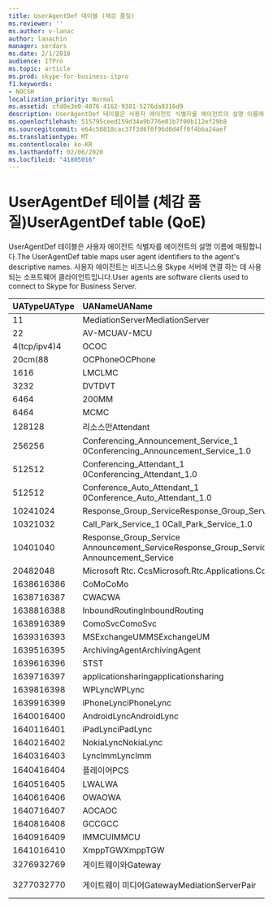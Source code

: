 ```yaml
---
title: UserAgentDef 테이블 (체감 품질)
ms.reviewer: ''
ms.author: v-lanac
author: lanachin
manager: serdars
ms.date: 2/1/2018
audience: ITPro
ms.topic: article
ms.prod: skype-for-business-itpro
f1.keywords:
- NOCSH
localization_priority: Normal
ms.assetid: cfd8e3e0-4076-4162-9381-5276da8316d9
description: UserAgentDef 테이블은 사용자 에이전트 식별자를 에이전트의 설명 이름에 매핑합니다. 사용자 에이전트는 비즈니스용 Skype 서버에 연결 하는 데 사용 되는 소프트웨어 클라이언트입니다.
ms.openlocfilehash: 515795ceed159d34a9b776e81b7f00b112ef29b8
ms.sourcegitcommit: e64c50818cac37f3d6f0f96d0d4ff0f4bba24aef
ms.translationtype: MT
ms.contentlocale: ko-KR
ms.lasthandoff: 02/06/2020
ms.locfileid: "41805016"
---
```

# <a name="useragentdef-table-qoe"></a><span data-ttu-id="7e4e6-104">UserAgentDef 테이블 (체감 품질)</span><span class="sxs-lookup"><span data-stu-id="7e4e6-104">UserAgentDef table (QoE)</span></span>
 
<span data-ttu-id="7e4e6-105">UserAgentDef 테이블은 사용자 에이전트 식별자를 에이전트의 설명 이름에 매핑합니다.</span><span class="sxs-lookup"><span data-stu-id="7e4e6-105">The UserAgentDef table maps user agent identifiers to the agent's descriptive names.</span></span> <span data-ttu-id="7e4e6-106">사용자 에이전트는 비즈니스용 Skype 서버에 연결 하는 데 사용 되는 소프트웨어 클라이언트입니다.</span><span class="sxs-lookup"><span data-stu-id="7e4e6-106">User agents are software clients used to connect to Skype for Business Server.</span></span>
  
|<span data-ttu-id="7e4e6-107">**UAType**</span><span class="sxs-lookup"><span data-stu-id="7e4e6-107">**UAType**</span></span>|<span data-ttu-id="7e4e6-108">**UAName**</span><span class="sxs-lookup"><span data-stu-id="7e4e6-108">**UAName**</span></span>|<span data-ttu-id="7e4e6-109">**UACategory**</span><span class="sxs-lookup"><span data-stu-id="7e4e6-109">**UACategory**</span></span>|
|:-----|:-----|:-----|
|<span data-ttu-id="7e4e6-110">1</span><span class="sxs-lookup"><span data-stu-id="7e4e6-110">1</span></span>  <br/> |<span data-ttu-id="7e4e6-111">MediationServer</span><span class="sxs-lookup"><span data-stu-id="7e4e6-111">MediationServer</span></span>  <br/> |<span data-ttu-id="7e4e6-112">MediationServer</span><span class="sxs-lookup"><span data-stu-id="7e4e6-112">MediationServer</span></span>  <br/> |
|<span data-ttu-id="7e4e6-113">2</span><span class="sxs-lookup"><span data-stu-id="7e4e6-113">2</span></span>  <br/> |<span data-ttu-id="7e4e6-114">AV-MCU</span><span class="sxs-lookup"><span data-stu-id="7e4e6-114">AV-MCU</span></span>  <br/> |<span data-ttu-id="7e4e6-115">AV-MCU</span><span class="sxs-lookup"><span data-stu-id="7e4e6-115">AV-MCU</span></span>  <br/> |
|<span data-ttu-id="7e4e6-116">4(tcp/ipv4)</span><span class="sxs-lookup"><span data-stu-id="7e4e6-116">4</span></span>  <br/> |<span data-ttu-id="7e4e6-117">OC</span><span class="sxs-lookup"><span data-stu-id="7e4e6-117">OC</span></span>  <br/> |<span data-ttu-id="7e4e6-118">OC</span><span class="sxs-lookup"><span data-stu-id="7e4e6-118">OC</span></span>  <br/> |
|<span data-ttu-id="7e4e6-119">20cm(8</span><span class="sxs-lookup"><span data-stu-id="7e4e6-119">8</span></span>  <br/> |<span data-ttu-id="7e4e6-120">OCPhone</span><span class="sxs-lookup"><span data-stu-id="7e4e6-120">OCPhone</span></span>  <br/> |<span data-ttu-id="7e4e6-121">OCPhone</span><span class="sxs-lookup"><span data-stu-id="7e4e6-121">OCPhone</span></span>  <br/> |
|<span data-ttu-id="7e4e6-122">16</span><span class="sxs-lookup"><span data-stu-id="7e4e6-122">16</span></span>  <br/> |<span data-ttu-id="7e4e6-123">LMC</span><span class="sxs-lookup"><span data-stu-id="7e4e6-123">LMC</span></span>  <br/> |<span data-ttu-id="7e4e6-124">LMC</span><span class="sxs-lookup"><span data-stu-id="7e4e6-124">LMC</span></span>  <br/> |
|<span data-ttu-id="7e4e6-125">32</span><span class="sxs-lookup"><span data-stu-id="7e4e6-125">32</span></span>  <br/> |<span data-ttu-id="7e4e6-126">DVT</span><span class="sxs-lookup"><span data-stu-id="7e4e6-126">DVT</span></span>  <br/> |<span data-ttu-id="7e4e6-127">DVT</span><span class="sxs-lookup"><span data-stu-id="7e4e6-127">DVT</span></span>  <br/> |
|<span data-ttu-id="7e4e6-128">64</span><span class="sxs-lookup"><span data-stu-id="7e4e6-128">64</span></span>  <br/> |<span data-ttu-id="7e4e6-129">200</span><span class="sxs-lookup"><span data-stu-id="7e4e6-129">MM</span></span>  <br/> |<span data-ttu-id="7e4e6-130">200</span><span class="sxs-lookup"><span data-stu-id="7e4e6-130">MM</span></span>  <br/> |
|<span data-ttu-id="7e4e6-131">64</span><span class="sxs-lookup"><span data-stu-id="7e4e6-131">64</span></span>  <br/> |<span data-ttu-id="7e4e6-132">MC</span><span class="sxs-lookup"><span data-stu-id="7e4e6-132">MC</span></span>  <br/> |<span data-ttu-id="7e4e6-133">200</span><span class="sxs-lookup"><span data-stu-id="7e4e6-133">MM</span></span>  <br/> |
|<span data-ttu-id="7e4e6-134">128</span><span class="sxs-lookup"><span data-stu-id="7e4e6-134">128</span></span>  <br/> |<span data-ttu-id="7e4e6-135">리소스만</span><span class="sxs-lookup"><span data-stu-id="7e4e6-135">Attendant</span></span>  <br/> |<span data-ttu-id="7e4e6-136">리소스만</span><span class="sxs-lookup"><span data-stu-id="7e4e6-136">Attendant</span></span>  <br/> |
|<span data-ttu-id="7e4e6-137">256</span><span class="sxs-lookup"><span data-stu-id="7e4e6-137">256</span></span>  <br/> |<span data-ttu-id="7e4e6-138">Conferencing_Announcement_Service_1 0</span><span class="sxs-lookup"><span data-stu-id="7e4e6-138">Conferencing_Announcement_Service_1.0</span></span>  <br/> |<span data-ttu-id="7e4e6-139">이어지는</span><span class="sxs-lookup"><span data-stu-id="7e4e6-139">CAS</span></span>  <br/> |
|<span data-ttu-id="7e4e6-140">512</span><span class="sxs-lookup"><span data-stu-id="7e4e6-140">512</span></span>  <br/> |<span data-ttu-id="7e4e6-141">Conferencing_Attendant_1 0</span><span class="sxs-lookup"><span data-stu-id="7e4e6-141">Conferencing_Attendant_1.0</span></span>  <br/> |<span data-ttu-id="7e4e6-142">CAA</span><span class="sxs-lookup"><span data-stu-id="7e4e6-142">CAA</span></span>  <br/> |
|<span data-ttu-id="7e4e6-143">512</span><span class="sxs-lookup"><span data-stu-id="7e4e6-143">512</span></span>  <br/> |<span data-ttu-id="7e4e6-144">Conference_Auto_Attendant_1 0</span><span class="sxs-lookup"><span data-stu-id="7e4e6-144">Conference_Auto_Attendant_1.0</span></span>  <br/> |<span data-ttu-id="7e4e6-145">CAA</span><span class="sxs-lookup"><span data-stu-id="7e4e6-145">CAA</span></span>  <br/> |
|<span data-ttu-id="7e4e6-146">1024</span><span class="sxs-lookup"><span data-stu-id="7e4e6-146">1024</span></span>  <br/> |<span data-ttu-id="7e4e6-147">Response_Group_Service</span><span class="sxs-lookup"><span data-stu-id="7e4e6-147">Response_Group_Service</span></span>  <br/> |<span data-ttu-id="7e4e6-148">RGS</span><span class="sxs-lookup"><span data-stu-id="7e4e6-148">RGS</span></span>  <br/> |
|<span data-ttu-id="7e4e6-149">1032</span><span class="sxs-lookup"><span data-stu-id="7e4e6-149">1032</span></span>  <br/> |<span data-ttu-id="7e4e6-150">Call_Park_Service_1 0</span><span class="sxs-lookup"><span data-stu-id="7e4e6-150">Call_Park_Service_1.0</span></span>  <br/> |<span data-ttu-id="7e4e6-151">CPS</span><span class="sxs-lookup"><span data-stu-id="7e4e6-151">CPS</span></span>  <br/> |
|<span data-ttu-id="7e4e6-152">1040</span><span class="sxs-lookup"><span data-stu-id="7e4e6-152">1040</span></span>  <br/> |<span data-ttu-id="7e4e6-153">Response_Group_Service Announcement_Service</span><span class="sxs-lookup"><span data-stu-id="7e4e6-153">Response_Group_Service Announcement_Service</span></span>  <br/> |<span data-ttu-id="7e4e6-154">문자열로</span><span class="sxs-lookup"><span data-stu-id="7e4e6-154">AS</span></span>  <br/> |
|<span data-ttu-id="7e4e6-155">2048</span><span class="sxs-lookup"><span data-stu-id="7e4e6-155">2048</span></span>  <br/> |<span data-ttu-id="7e4e6-156">Microsoft Rtc. Ccs</span><span class="sxs-lookup"><span data-stu-id="7e4e6-156">Microsoft.Rtc.Applications.Ccs</span></span>  <br/> |<span data-ttu-id="7e4e6-157">CCS</span><span class="sxs-lookup"><span data-stu-id="7e4e6-157">CCS</span></span>  <br/> |
|<span data-ttu-id="7e4e6-158">16386</span><span class="sxs-lookup"><span data-stu-id="7e4e6-158">16386</span></span>  <br/> |<span data-ttu-id="7e4e6-159">CoMo</span><span class="sxs-lookup"><span data-stu-id="7e4e6-159">CoMo</span></span>  <br/> |<span data-ttu-id="7e4e6-160">CoMo</span><span class="sxs-lookup"><span data-stu-id="7e4e6-160">CoMo</span></span>  <br/> |
|<span data-ttu-id="7e4e6-161">16387</span><span class="sxs-lookup"><span data-stu-id="7e4e6-161">16387</span></span>  <br/> |<span data-ttu-id="7e4e6-162">CWA</span><span class="sxs-lookup"><span data-stu-id="7e4e6-162">CWA</span></span>  <br/> |<span data-ttu-id="7e4e6-163">CWA</span><span class="sxs-lookup"><span data-stu-id="7e4e6-163">CWA</span></span>  <br/> |
|<span data-ttu-id="7e4e6-164">16388</span><span class="sxs-lookup"><span data-stu-id="7e4e6-164">16388</span></span>  <br/> |<span data-ttu-id="7e4e6-165">InboundRouting</span><span class="sxs-lookup"><span data-stu-id="7e4e6-165">InboundRouting</span></span>  <br/> |<span data-ttu-id="7e4e6-166">InboundRouting</span><span class="sxs-lookup"><span data-stu-id="7e4e6-166">InboundRouting</span></span>  <br/> |
|<span data-ttu-id="7e4e6-167">16389</span><span class="sxs-lookup"><span data-stu-id="7e4e6-167">16389</span></span>  <br/> |<span data-ttu-id="7e4e6-168">ComoSvc</span><span class="sxs-lookup"><span data-stu-id="7e4e6-168">ComoSvc</span></span>  <br/> |<span data-ttu-id="7e4e6-169">ComoSvc</span><span class="sxs-lookup"><span data-stu-id="7e4e6-169">ComoSvc</span></span>  <br/> |
|<span data-ttu-id="7e4e6-170">16393</span><span class="sxs-lookup"><span data-stu-id="7e4e6-170">16393</span></span>  <br/> |<span data-ttu-id="7e4e6-171">MSExchangeUM</span><span class="sxs-lookup"><span data-stu-id="7e4e6-171">MSExchangeUM</span></span>  <br/> |<span data-ttu-id="7e4e6-172">ExUM</span><span class="sxs-lookup"><span data-stu-id="7e4e6-172">ExUM</span></span>  <br/> |
|<span data-ttu-id="7e4e6-173">16395</span><span class="sxs-lookup"><span data-stu-id="7e4e6-173">16395</span></span>  <br/> |<span data-ttu-id="7e4e6-174">ArchivingAgent</span><span class="sxs-lookup"><span data-stu-id="7e4e6-174">ArchivingAgent</span></span>  <br/> |<span data-ttu-id="7e4e6-175">ARCHAGENT</span><span class="sxs-lookup"><span data-stu-id="7e4e6-175">ARCHAGENT</span></span>  <br/> |
|<span data-ttu-id="7e4e6-176">16396</span><span class="sxs-lookup"><span data-stu-id="7e4e6-176">16396</span></span>  <br/> |<span data-ttu-id="7e4e6-177">ST</span><span class="sxs-lookup"><span data-stu-id="7e4e6-177">ST</span></span>  <br/> |<span data-ttu-id="7e4e6-178">ST</span><span class="sxs-lookup"><span data-stu-id="7e4e6-178">ST</span></span>  <br/> |
|<span data-ttu-id="7e4e6-179">16397</span><span class="sxs-lookup"><span data-stu-id="7e4e6-179">16397</span></span>  <br/> |<span data-ttu-id="7e4e6-180">applicationsharing</span><span class="sxs-lookup"><span data-stu-id="7e4e6-180">applicationsharing</span></span>  <br/> |<span data-ttu-id="7e4e6-181">ASMCU</span><span class="sxs-lookup"><span data-stu-id="7e4e6-181">ASMCU</span></span>  <br/> |
|<span data-ttu-id="7e4e6-182">16398</span><span class="sxs-lookup"><span data-stu-id="7e4e6-182">16398</span></span>  <br/> |<span data-ttu-id="7e4e6-183">WPLync</span><span class="sxs-lookup"><span data-stu-id="7e4e6-183">WPLync</span></span>  <br/> |<span data-ttu-id="7e4e6-184">WPLync</span><span class="sxs-lookup"><span data-stu-id="7e4e6-184">WPLync</span></span>  <br/> |
|<span data-ttu-id="7e4e6-185">16399</span><span class="sxs-lookup"><span data-stu-id="7e4e6-185">16399</span></span>  <br/> |<span data-ttu-id="7e4e6-186">iPhoneLync</span><span class="sxs-lookup"><span data-stu-id="7e4e6-186">iPhoneLync</span></span>  <br/> |<span data-ttu-id="7e4e6-187">iPhoneLync</span><span class="sxs-lookup"><span data-stu-id="7e4e6-187">iPhoneLync</span></span>  <br/> |
|<span data-ttu-id="7e4e6-188">16400</span><span class="sxs-lookup"><span data-stu-id="7e4e6-188">16400</span></span>  <br/> |<span data-ttu-id="7e4e6-189">AndroidLync</span><span class="sxs-lookup"><span data-stu-id="7e4e6-189">AndroidLync</span></span>  <br/> |<span data-ttu-id="7e4e6-190">AndroidLync</span><span class="sxs-lookup"><span data-stu-id="7e4e6-190">AndroidLync</span></span>  <br/> |
|<span data-ttu-id="7e4e6-191">16401</span><span class="sxs-lookup"><span data-stu-id="7e4e6-191">16401</span></span>  <br/> |<span data-ttu-id="7e4e6-192">iPadLync</span><span class="sxs-lookup"><span data-stu-id="7e4e6-192">iPadLync</span></span>  <br/> |<span data-ttu-id="7e4e6-193">iPadLync</span><span class="sxs-lookup"><span data-stu-id="7e4e6-193">iPadLync</span></span>  <br/> |
|<span data-ttu-id="7e4e6-194">16402</span><span class="sxs-lookup"><span data-stu-id="7e4e6-194">16402</span></span>  <br/> |<span data-ttu-id="7e4e6-195">NokiaLync</span><span class="sxs-lookup"><span data-stu-id="7e4e6-195">NokiaLync</span></span>  <br/> |<span data-ttu-id="7e4e6-196">NokiaLync</span><span class="sxs-lookup"><span data-stu-id="7e4e6-196">NokiaLync</span></span>  <br/> |
|<span data-ttu-id="7e4e6-197">16403</span><span class="sxs-lookup"><span data-stu-id="7e4e6-197">16403</span></span>  <br/> |<span data-ttu-id="7e4e6-198">LyncImm</span><span class="sxs-lookup"><span data-stu-id="7e4e6-198">LyncImm</span></span>  <br/> |<span data-ttu-id="7e4e6-199">LyncImm</span><span class="sxs-lookup"><span data-stu-id="7e4e6-199">LyncImm</span></span>  <br/> |
|<span data-ttu-id="7e4e6-200">16404</span><span class="sxs-lookup"><span data-stu-id="7e4e6-200">16404</span></span>  <br/> |<span data-ttu-id="7e4e6-201">플레이어</span><span class="sxs-lookup"><span data-stu-id="7e4e6-201">PCS</span></span>  <br/> |<span data-ttu-id="7e4e6-202">플레이어</span><span class="sxs-lookup"><span data-stu-id="7e4e6-202">PCS</span></span>  <br/> |
|<span data-ttu-id="7e4e6-203">16405</span><span class="sxs-lookup"><span data-stu-id="7e4e6-203">16405</span></span>  <br/> |<span data-ttu-id="7e4e6-204">LWA</span><span class="sxs-lookup"><span data-stu-id="7e4e6-204">LWA</span></span>  <br/> |<span data-ttu-id="7e4e6-205">LWA</span><span class="sxs-lookup"><span data-stu-id="7e4e6-205">LWA</span></span>  <br/> |
|<span data-ttu-id="7e4e6-206">16406</span><span class="sxs-lookup"><span data-stu-id="7e4e6-206">16406</span></span>  <br/> |<span data-ttu-id="7e4e6-207">OWA</span><span class="sxs-lookup"><span data-stu-id="7e4e6-207">OWA</span></span>  <br/> |<span data-ttu-id="7e4e6-208">OWA</span><span class="sxs-lookup"><span data-stu-id="7e4e6-208">OWA</span></span>  <br/> |
|<span data-ttu-id="7e4e6-209">16407</span><span class="sxs-lookup"><span data-stu-id="7e4e6-209">16407</span></span>  <br/> |<span data-ttu-id="7e4e6-210">AOC</span><span class="sxs-lookup"><span data-stu-id="7e4e6-210">AOC</span></span>  <br/> |<span data-ttu-id="7e4e6-211">AOC</span><span class="sxs-lookup"><span data-stu-id="7e4e6-211">AOC</span></span>  <br/> |
|<span data-ttu-id="7e4e6-212">16408</span><span class="sxs-lookup"><span data-stu-id="7e4e6-212">16408</span></span>  <br/> |<span data-ttu-id="7e4e6-213">GCC</span><span class="sxs-lookup"><span data-stu-id="7e4e6-213">GCC</span></span>  <br/> |<span data-ttu-id="7e4e6-214">GCC</span><span class="sxs-lookup"><span data-stu-id="7e4e6-214">GCC</span></span>  <br/> |
|<span data-ttu-id="7e4e6-215">16409</span><span class="sxs-lookup"><span data-stu-id="7e4e6-215">16409</span></span>  <br/> |<span data-ttu-id="7e4e6-216">IMMCU</span><span class="sxs-lookup"><span data-stu-id="7e4e6-216">IMMCU</span></span>  <br/> |<span data-ttu-id="7e4e6-217">IMMCU</span><span class="sxs-lookup"><span data-stu-id="7e4e6-217">IMMCU</span></span>  <br/> |
|<span data-ttu-id="7e4e6-218">16410</span><span class="sxs-lookup"><span data-stu-id="7e4e6-218">16410</span></span>  <br/> |<span data-ttu-id="7e4e6-219">XmppTGW</span><span class="sxs-lookup"><span data-stu-id="7e4e6-219">XmppTGW</span></span>  <br/> |<span data-ttu-id="7e4e6-220">XmppGateway</span><span class="sxs-lookup"><span data-stu-id="7e4e6-220">XmppGateway</span></span>  <br/> |
|<span data-ttu-id="7e4e6-221">32769</span><span class="sxs-lookup"><span data-stu-id="7e4e6-221">32769</span></span>  <br/> |<span data-ttu-id="7e4e6-222">게이트웨이와</span><span class="sxs-lookup"><span data-stu-id="7e4e6-222">Gateway</span></span>  <br/> |<span data-ttu-id="7e4e6-223">게이트웨이와</span><span class="sxs-lookup"><span data-stu-id="7e4e6-223">Gateway</span></span>  <br/> |
|<span data-ttu-id="7e4e6-224">32770</span><span class="sxs-lookup"><span data-stu-id="7e4e6-224">32770</span></span>  <br/> |<span data-ttu-id="7e4e6-225">게이트웨이 미디어</span><span class="sxs-lookup"><span data-stu-id="7e4e6-225">GatewayMediationServerPair</span></span>  <br/> |<span data-ttu-id="7e4e6-226">게이트웨이 미디어</span><span class="sxs-lookup"><span data-stu-id="7e4e6-226">GatewayMediationServerPair</span></span>  <br/> |
   

